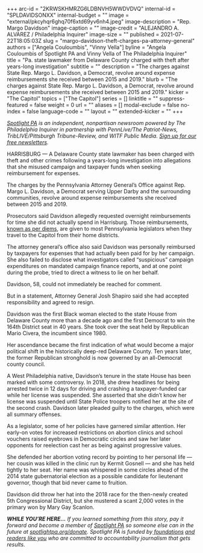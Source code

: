 +++
arc-id = "2KRWSKHMRZG6LDBNVH5WWDVDVQ"
internal-id = "SPLDAVIDSONXX"
internal-budget = ""
image = "external/pkcyhqr6ghq70f6xtd69yv6nh4.jpeg"
image-description = "Rep. Margo Davidson"
image-caption = ""
image-credit = "ALEJANDRO A. ALVAREZ / Philadelphia Inquirer"
image-size = ""
published = 2021-07-22T18:05:03Z
slug = "margo-davidson-theft-charges-pa-attorney-general"
authors = ["Angela Couloumbis", "Vinny Vella"]
byline = "Angela Couloumbis of Spotlight PA and Vinny Vella of The Philadelphia Inquirer"
title = "Pa. state lawmaker from Delaware County charged with theft after years-long investigation"
subtitle = ""
description = "The charges against State Rep. Margo L. Davidson, a Democrat, revolve around expense reimbursements she received between 2015 and 2019."
blurb = "The charges against State Rep. Margo L. Davidson, a Democrat, revolve around expense reimbursements she received between 2015 and 2019."
kicker = "The Capitol"
topics = ["The Capitol"]
series = []
linktitle = ""
suppress-featured = false
weight = 0
url = ""
aliases = []
modal-exclude = false
no-index = false
language-code = ""
layout = ""
extended-kicker = ""
+++

<a href="https://www.spotlightpa.org/"><i>Spotlight PA</i></a><i> is an independent, nonpartisan newsroom powered by The Philadelphia Inquirer in partnership with PennLive/The Patriot-News, TribLIVE/Pittsburgh Tribune-Review, and WITF Public Media. </i><a href="https://www.spotlightpa.org/newsletters"><i>Sign up for our free newsletters</i></a><i>.</i>

HARRISBURG — A Delaware County state lawmaker has been charged with theft and other crimes following a years-long investigation into allegations that she misused campaign and taxpayer funds when seeking reimbursement for expenses.

The charges by the Pennsylvania Attorney General’s Office against Rep. Margo L. Davidson, a Democrat serving Upper Darby and the surrounding communities, revolve around expense reimbursements she received between 2015 and 2019.

Prosecutors said Davidson allegedly requested overnight reimbursements for time she did not actually spend in Harrisburg. Those reimbursements, <a href="https://www.spotlightpa.org/news/2021/03/pa-coronavirus-lawmakers-legislature-expenses-highest-paid-united-states/">known as per diems</a>, are given to most Pennsylvania legislators when they travel to the Capitol from their home districts.

<script src="https://www.spotlightpa.org/embed.js" async></script><div data-spl-embed-version="1" data-spl-src="https://www.spotlightpa.org/embeds/newsletter/"></div>

The attorney general’s office also said Davidson was personally reimbursed by taxpayers for expenses that had actually been paid for by her campaign. She also failed to disclose what investigators called “suspicious” campaign expenditures on mandated campaign finance reports, and at one point during the probe, tried to direct a witness to lie on her behalf.

Davidson, 58, could not immediately be reached for comment.

But in a statement, Attorney General Josh Shapiro said she had accepted responsibility and agreed to resign.

Davidson was the first Black woman elected to the state House from Delaware County more than a decade ago and the first Democrat to win the 164th District seat in 40 years. She took over the seat held by Republican Mario Civera, the incumbent since 1980.

Her ascendance became the first indication of what would become a major political shift in the historically deep-red Delaware County. Ten years later, the former Republican stronghold is now governed by an all-Democrat county council.

A West Philadelphia native, Davidson’s tenure in the state House has been marked with some controversy. In 2018, she drew headlines for being arrested twice in 12 days for driving and crashing a taxpayer-funded car while her license was suspended. She asserted that she didn’t know her license was suspended until State Police troopers notified her at the site of the second crash. Davidson later pleaded guilty to the charges, which were all summary offenses.

<script src="https://www.spotlightpa.org/embed.js" async></script><div data-spl-embed-version="1" data-spl-src="https://www.spotlightpa.org/embeds/donate/?teaser_text=If%20you%20learned%20something%20from%20this%20report%2C%20pay%20it%20forward%20and%20become%20a%20member%20of%20Spotlight%20PA%20so%20someone%20else%20can%20in%20the%20future."></div>

As a legislator, some of her policies have garnered similar attention. Her early-on votes for increased restrictions on abortion clinics and school vouchers raised eyebrows in Democratic circles and saw her later opponents for reelection cast her as being against progressive values.

She defended her abortion voting record by pointing to her personal life — her cousin was killed in the clinic run by Kermit Gosnell — and she has held tightly to her seat. Her name was whispered in some circles ahead of the 2014 state gubernatorial election as a possible candidate for lieutenant governor, though that bid never came to fruition.

Davidson did throw her hat into the 2018 race for the then-newly created 5th Congressional District, but she mustered a scant 2,000 votes in the primary won by Mary Gay Scanlon.

<i><b>WHILE YOU’RE HERE...</b></i><i> If you learned something from this story, pay it forward and become a member of </i><a href="https://www.spotlightpa.org/"><i>Spotlight PA</i></a><i> so someone else can in the future at </i><a href="http://spotlightpa.org/donate"><i>spotlightpa.org/donate</i></a><i>. Spotlight PA is funded by</i><a href="https://www.spotlightpa.org/support"><i> foundations</i></a><i> </i><a href="https://www.spotlightpa.org/support"><i>and readers like you</i></a><i> who are committed to accountability journalism that gets results.</i>
